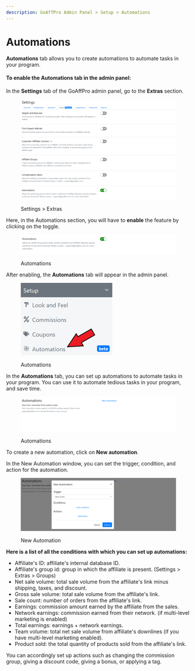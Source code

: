 ```yaml
---
description: GoAffPro Admin Panel > Setup > Automations
---
```


# Automations

**Automations** tab allows you to create automations to automate tasks in your program.&#x20;

#### To enable the Automations tab in the admin panel:

In the **Settings** tab of the GoAffPro admin panel, go to the **Extras** section.

<figure><img src="../../../.gitbook/assets/image (1616).png" alt=""><figcaption><p>Settings > Extras</p></figcaption></figure>

Here, in the Automations section, you will have to **enable** the feature by clicking on the toggle.

<figure><img src="../../../.gitbook/assets/image (2452).png" alt=""><figcaption><p>Automations</p></figcaption></figure>

After enabling, the **Automations** tab will appear in the admin panel.

<figure><img src="../../../.gitbook/assets/Screenshot 2023-02-13 220951.png" alt=""><figcaption><p>Automations</p></figcaption></figure>

In the **Automations** tab, you can set up automations to automate tasks in your program. You can use it to automate tedious tasks in your program, and save time.&#x20;

<figure><img src="../../../.gitbook/assets/image (813).png" alt=""><figcaption><p>Automations</p></figcaption></figure>

To create a new automation, click on **New automation**.

In the New Automation window, you can set the trigger, condition, and action for the automation.&#x20;

<figure><img src="../../../.gitbook/assets/image (1497).png" alt=""><figcaption><p>New Automation</p></figcaption></figure>

**Here is a list of all the conditions with which you can set up automations:**

* Affiliate's ID: affiliate's internal database ID.
* Affiliate's group id: group in which the affiliate is present. (Settings > Extras > Groups)&#x20;
* Net sale volume: total sale volume from the  affiliate's link minus shipping, taxes, and discount.
* Gross sale volume: total sale volume from the affiliate's link.&#x20;
* Sale count: number of orders from the affiliate's link.&#x20;
* Earnings: commission amount earned by the affiliate from the sales.&#x20;
* Network earnings: commission earned from their network. (if multi-level marketing is enabled)&#x20;
* Total earnings: earnings + network earnings.&#x20;
* Team volume: total net sale volume from affiliate's downlines (if you have multi-level marketing enabled).&#x20;
* Product sold: the total quantity of products sold from the affiliate's link.

You can accordingly set up actions such as changing the commission group, giving a discount code, giving a bonus, or applying a tag.
